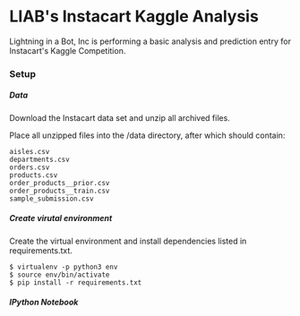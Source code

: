 # LIAB's Instacart Kaggle Analysis

Lightning in a Bot, Inc is performing a basic analysis and prediction entry for Instacart's Kaggle Competition.

### Setup
##### Data
Download the Instacart data set and unzip all archived files.
 
Place all unzipped files into the /data directory, after which should contain:

    aisles.csv
    departments.csv
    orders.csv
    products.csv
    order_products__prior.csv
    order_products__train.csv
    sample_submission.csv


##### Create virutal environment
Create the virtual environment and install dependencies listed in requirements.txt.

```
$ virtualenv -p python3 env
$ source env/bin/activate
$ pip install -r requirements.txt
```

##### IPython Notebook
